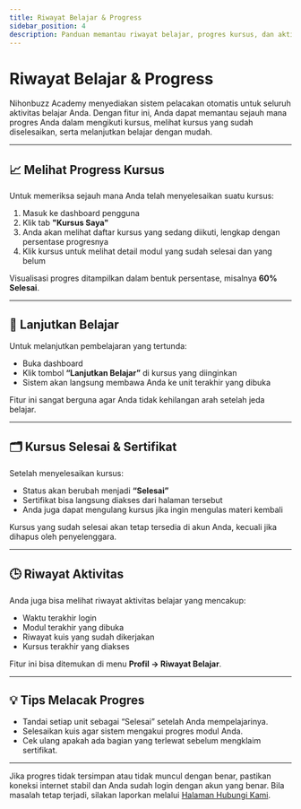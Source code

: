 ```yaml
---
title: Riwayat Belajar & Progress
sidebar_position: 4
description: Panduan memantau riwayat belajar, progres kursus, dan aktivitas pembelajaran Anda di Nihonbuzz Academy.
---
```


# Riwayat Belajar & Progress

Nihonbuzz Academy menyediakan sistem pelacakan otomatis untuk seluruh aktivitas belajar Anda. Dengan fitur ini, Anda dapat memantau sejauh mana progres Anda dalam mengikuti kursus, melihat kursus yang sudah diselesaikan, serta melanjutkan belajar dengan mudah.

---

## 📈 Melihat Progress Kursus

Untuk memeriksa sejauh mana Anda telah menyelesaikan suatu kursus:

1. Masuk ke dashboard pengguna
2. Klik tab **"Kursus Saya"**
3. Anda akan melihat daftar kursus yang sedang diikuti, lengkap dengan persentase progresnya
4. Klik kursus untuk melihat detail modul yang sudah selesai dan yang belum

Visualisasi progres ditampilkan dalam bentuk persentase, misalnya **60% Selesai**.

---

## 🔄 Lanjutkan Belajar

Untuk melanjutkan pembelajaran yang tertunda:

- Buka dashboard
- Klik tombol **“Lanjutkan Belajar”** di kursus yang diinginkan
- Sistem akan langsung membawa Anda ke unit terakhir yang dibuka

Fitur ini sangat berguna agar Anda tidak kehilangan arah setelah jeda belajar.

---

## 🗂 Kursus Selesai & Sertifikat

Setelah menyelesaikan kursus:

- Status akan berubah menjadi **“Selesai”**
- Sertifikat bisa langsung diakses dari halaman tersebut
- Anda juga dapat mengulang kursus jika ingin mengulas materi kembali

Kursus yang sudah selesai akan tetap tersedia di akun Anda, kecuali jika dihapus oleh penyelenggara.

---

## 🕒 Riwayat Aktivitas

Anda juga bisa melihat riwayat aktivitas belajar yang mencakup:

- Waktu terakhir login
- Modul terakhir yang dibuka
- Riwayat kuis yang sudah dikerjakan
- Kursus terakhir yang diakses

Fitur ini bisa ditemukan di menu **Profil → Riwayat Belajar**.

---

## 💡 Tips Melacak Progres

- Tandai setiap unit sebagai “Selesai” setelah Anda mempelajarinya.
- Selesaikan kuis agar sistem mengakui progres modul Anda.
- Cek ulang apakah ada bagian yang terlewat sebelum mengklaim sertifikat.

---

Jika progres tidak tersimpan atau tidak muncul dengan benar, pastikan koneksi internet stabil dan Anda sudah login dengan akun yang benar. Bila masalah tetap terjadi, silakan laporkan melalui [Halaman Hubungi Kami](../hubungi-kami.md).
